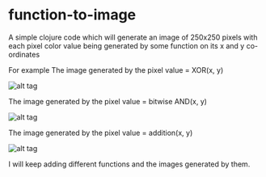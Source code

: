 # function-to-image
A simple clojure code which will generate an image of 250x250 pixels with 
each pixel color value being generated by some function on its x and y co-ordinates 

For example 
The image generated by the pixel value = XOR(x, y)


![alt tag](https://cloud.githubusercontent.com/assets/4959064/15708601/f945bab6-281c-11e6-84e4-8c679cc3669f.png)

The image generated by the pixel value = bitwise AND(x, y)


![alt tag](https://cloud.githubusercontent.com/assets/4959064/15708599/f6947528-281c-11e6-9692-bed5ff078268.png)

The image generated by the pixel value = addition(x, y)


![alt tag](https://cloud.githubusercontent.com/assets/4959064/15708600/f70c9c2e-281c-11e6-9d10-4730e0679106.png)

I will keep adding different functions and the images generated by them.